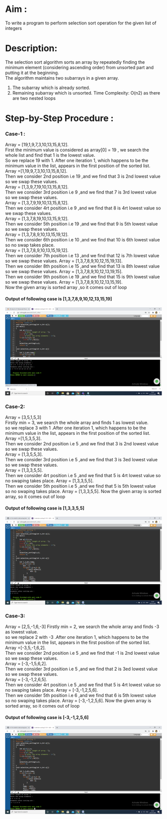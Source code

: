 # Aim :
To write a program to perform selection sort operation for the given list of integers
# Description:
The selection sort algorithm sorts an array by repeatedly finding the minimum element (considering ascending order) from unsorted part and putting it at the beginning.                                       
The algorithm maintains two subarrays in a given array.

1) The subarray which is already sorted.
2) Remaining subarray which is unsorted.
Time Complexity: O(n2) as there are two nested loops
# Step-by-Step Procedure : 
### Case-1 :
Array = [19,1,9,7,3,10,13,15,8,12].                                                                     
First the minimum value is considered as array[0] = 19 , we search the whole list and find that 1 is the lowest value.                                                                                       
So we replace 19 with 1. After one iteration 1, which happens to be the minimum value in the list, appears in the first position of the sorted list.                                                       
Array =[1,19,9,7,3,10,13,15,8,12].                                                                     
Then we consider 2nd position i.e 19 ,and we find that 3 is 2nd lowest value so we swap these values.   
Array = [1,3,9,7,19,10,13,15,8,12].                                                                     
Then we consider 3rd position i.e 9 ,and we find that 7 is 3rd lowest value so we swap these values.   
Array = [1,3,7,9,19,10,13,15,8,12].                                                                     
Then we consider 4rt position i.e 9 ,and we find that 8 is 4rt lowest value so we swap these values.   
Array = [1,3,7,8,19,10,13,15,9,12].                                                                     
Then we consider 5th position i.e 19 ,and we find that 9 is 5th lowest value so we swap these values.   
Array = [1,3,7,8,9,10,13,15,19,12].                                                                     
Then we consider 6th position i.e 10 ,and we find that 10 is 6th lowest value so no swap takes place.   
Array = [1,3,7,8,9,10,13,15,19,12].                                                                     
Then we consider 7th position i.e 13 ,and we find that 12 is 7th lowest value so we swap these values. 
Array = [1,3,7,8,9,10,12,15,19,13].                                                                     
Then we consider 8th position i.e 15 ,and we find that 13 is 8th lowest value so we swap these values. 
Array = [1,3,7,8,9,10,12,13,19,15].                                                                     
Then we consider 9th position i.e 19 ,and we find that 15 is 9th lowest value so we swap these values. 
Array = [1,3,7,8,9,10,12,13,15,19].                                                                     
Now the given array is sorted array ,so it comes out of loop
#### Output of following case is [1,3,7,8,9,10,12,13,15,19]
![Output](selection_sorting.png)
### Case-2:
Array = [3,5,1,5,3]                                                                                     
Firstly min = 3, we search the whole array and finds 1 as lowest value.                                 
so we replace 3 with 1 .After one iteration 1, which happens to be the minimum value in the list, appears in the first position of the sorted list.                                                       
Array =[1,5,3,5,3].                                                                     
Then we consider 2nd position i.e 5 ,and we find that 3 is 2nd lowest value so we swap these values.   
Array = [1,3,5,5,3].                                                                                   
Then we consider 3rd position i.e 5 ,and we find that 3 is 3ed lowest value so we swap these values.   
Array = [1,3,3,5,5].                                                                                   
Then we consider 4rt position i.e 5 ,and we find that 5 is 4rt lowest value so no swaping takes place. 
Array = [1,3,3,5,5].                                                                                   
Then we consider 5th position i.e 5 ,and we find that 5 is 5th lowest value so no swaping takes place. 
Array = [1,3,3,5,5].
Now the given array is sorted array, so it comes out of loop 
#### Output of following case is [1,3,3,5,5]
![Repeting elements](selection_sort_repeating_elements.png)
### Case-3:
Array = [2,5,-1,6,-3]
Firstly min = 2, we search the whole array and finds -3 as lowest value.                               
so we replace 2 with -3 .After one iteration 1, which happens to be the minimum value in the list, appears in the first position of the sorted list.                                                       
Array =[-3,5,-1,6,2].                                                                                   
Then we consider 2nd position i.e 5 ,and we find that -1 is 2nd lowest value so we swap these values.   
Array = [-3,-1,5,6,2].                                                                                 
Then we consider 3rd position i.e 5 ,and we find that 2 is 3ed lowest value so we swap these values.   
Array = [-3,-1,2,6,5].                                                                                 
Then we consider 4rt position i.e 5 ,and we find that 5 is 4rt lowest value so no swaping takes place. 
Array = [-3,-1,2,5,6].                                                                                 
Then we consider 5th position i.e 6 ,and we find that 6 is 5th lowest value so no swaping takes place. 
Array = [-3,-1,2,5,6].
Now the given array is sorted array, so it comes out of loop 
#### Output of following case is [-3,-1,2,5,6]
![Repeting elements](selection_sort_negetive_elements.png)
